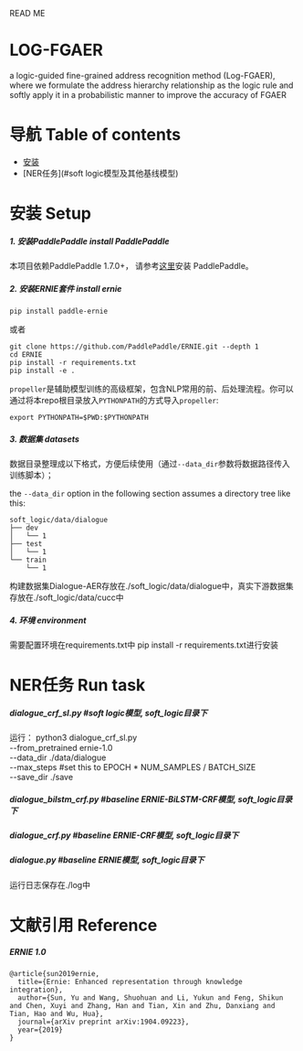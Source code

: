 READ ME

# LOG-FGAER
a logic-guided fine-grained address recognition method (Log-FGAER), where we formulate the address hierarchy relationship as the logic rule and softly apply it in a probabilistic manner to improve the accuracy of FGAER


# 导航 Table of contents

* [安装](#安装)
* [NER任务](#soft logic模型及其他基线模型)



# 安装 Setup

##### 1. 安装PaddlePaddle install PaddlePaddle 

本项目依赖PaddlePaddle 1.7.0+， 请参考[这里](https://www.paddlepaddle.org.cn/install/quick)安装 PaddlePaddle。

##### 2. 安装ERNIE套件 install ernie


```script
pip install paddle-ernie
```

或者

```shell
git clone https://github.com/PaddlePaddle/ERNIE.git --depth 1
cd ERNIE
pip install -r requirements.txt
pip install -e .
```
`propeller`是辅助模型训练的高级框架，包含NLP常用的前、后处理流程。你可以通过将本repo根目录放入`PYTHONPATH`的方式导入`propeller`:
```shell
export PYTHONPATH=$PWD:$PYTHONPATH
```

##### 3. 数据集 datasets
数据目录整理成以下格式，方便后续使用（通过`--data_dir`参数将数据路径传入训练脚本）；

the `--data_dir` option in the following section assumes a directory tree like this:

```shell
soft_logic/data/dialogue
├── dev
│   └── 1
├── test
│   └── 1
└── train
    └── 1
```
	
构建数据集Dialogue-AER存放在./soft_logic/data/dialogue中，真实下游数据集存放在./soft_logic/data/cucc中

#####  4. 环境 environment
需要配置环境在requirements.txt中 pip install -r requirements.txt进行安装

# NER任务 Run task

##### dialogue_crf_sl.py #soft logic模型, soft_logic目录下 
运行： python3 dialogue_crf_sl.py \
              --from_pretrained ernie-1.0 \
              --data_dir ./data/dialogue \
              --max_steps #set this to EPOCH * NUM_SAMPLES / BATCH_SIZE \
              --save_dir ./save
	   
##### dialogue_bilstm_crf.py #baseline ERNIE-BiLSTM-CRF模型, soft_logic目录下 
##### dialogue_crf.py #baseline ERNIE-CRF模型, soft_logic目录下 
##### dialogue.py #baseline ERNIE模型, soft_logic目录下

运行日志保存在./log中


# 文献引用 Reference

##### ERNIE 1.0
```
@article{sun2019ernie,
  title={Ernie: Enhanced representation through knowledge integration},
  author={Sun, Yu and Wang, Shuohuan and Li, Yukun and Feng, Shikun and Chen, Xuyi and Zhang, Han and Tian, Xin and Zhu, Danxiang and Tian, Hao and Wu, Hua},
  journal={arXiv preprint arXiv:1904.09223},
  year={2019}
}
```
